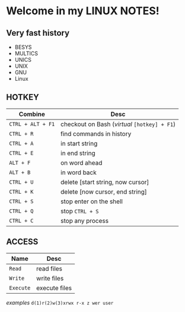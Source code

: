# Welcome in my LINUX NOTES!

## Very fast history 
- BESYS 
- MULTICS
- UNICS
- UNIX
- GNU
- Linux

## HOTKEY

|        Combine|Desc|                      
|----------------|-------------------------------|
|`CTRL + ALT + F1`|checkout on Bash (*virtual* `[hotkey] + F1`) |
|`CTRL + R`      | find commands in history           |
|`CTRL + A`|  in start string | 
|`CTRL + E`|  in end string | 
|`ALT + F`|  on word ahead | 
|`ALT + B`|  in word back|
|`CTRL + U`|  delete [start string, now cursor]|
|`CTRL + K`|  delete  [now cursor, end string]|
|`CTRL + S`|  stop enter on the shell|
|`CTRL + Q`|  stop `CTRL + S`|
|`CTRL + C`|  stop any process|

## ACCESS 
|        Name |Desc|                      
|----------------|-------------------------------|
|`Read`| read files |
|`Write`| write files |
|`Execute`| execute files |
*examples* `d(1)r(2)w(3)xrwx r-x z wer user`

